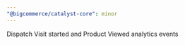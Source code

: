 ```yaml
---
"@bigcommerce/catalyst-core": minor
---
```


Dispatch Visit started and Product Viewed analytics events
